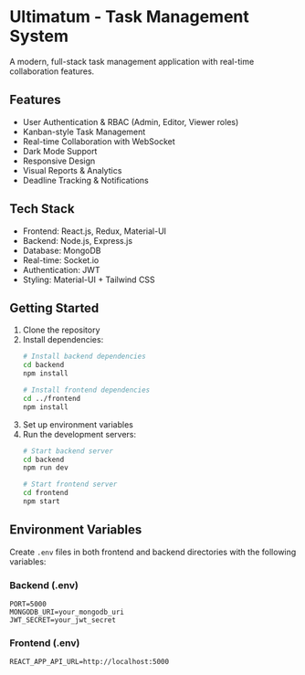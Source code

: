 # Ultimatum - Task Management System

A modern, full-stack task management application with real-time collaboration features.

## Features

- User Authentication & RBAC (Admin, Editor, Viewer roles)
- Kanban-style Task Management
- Real-time Collaboration with WebSocket
- Dark Mode Support
- Responsive Design
- Visual Reports & Analytics
- Deadline Tracking & Notifications

## Tech Stack

- Frontend: React.js, Redux, Material-UI
- Backend: Node.js, Express.js
- Database: MongoDB
- Real-time: Socket.io
- Authentication: JWT
- Styling: Material-UI + Tailwind CSS

## Getting Started

1. Clone the repository
2. Install dependencies:
   ```bash
   # Install backend dependencies
   cd backend
   npm install

   # Install frontend dependencies
   cd ../frontend
   npm install
   ```
3. Set up environment variables
4. Run the development servers:
   ```bash
   # Start backend server
   cd backend
   npm run dev

   # Start frontend server
   cd frontend
   npm start
   ```

## Environment Variables

Create `.env` files in both frontend and backend directories with the following variables:

### Backend (.env)
```
PORT=5000
MONGODB_URI=your_mongodb_uri
JWT_SECRET=your_jwt_secret
```

### Frontend (.env)
```
REACT_APP_API_URL=http://localhost:5000
```
